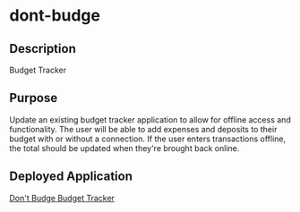 # dont-budge

## Description
Budget Tracker

## Purpose
Update an existing budget tracker application to allow for offline access and functionality. The user will be able to add expenses and deposits to their budget with or without a connection. If the user enters transactions offline, the total should be updated when they're brought back online.

## Deployed Application
[Don't Budge Budget Tracker](https://sumwillrodt.github.io/dont-budge/)